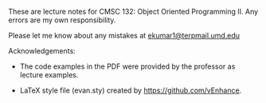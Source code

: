 These are lecture notes for CMSC 132: Object Oriented Programming II. Any errors are my own responsibility.

Please let me know about any mistakes at ekumar1@terpmail.umd.edu

Acknowledgements:

* The code examples in the PDF were provided by the professor as lecture examples.

* LaTeX style file (evan.sty) created by https://github.com/vEnhance.